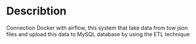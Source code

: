 # Describtion
Connection Docker with airflow, this system that take data from tow json files and upload this data to MySQL database by using the ETL 
technique

